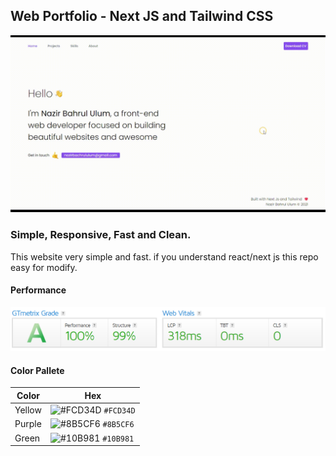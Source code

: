 ## Web Portfolio - Next JS and Tailwind CSS
![Demo](/public/demo/demo.gif)

### Simple, Responsive, Fast and Clean.
This website very simple and fast. if you understand react/next js this repo easy for modify.

#### Performance
![GTMetrix](/public/demo/gmetrix.png)

#### Color Pallete
  Color |  Hex 
--------|--------
Yellow  | ![#FCD34D](https://via.placeholder.com/15/FCD34D/000000?text=+) `#FCD34D`
Purple  | ![#8B5CF6](https://via.placeholder.com/15/8B5CF6/000000?text=+) `#8B5CF6`
Green   | ![#10B981](https://via.placeholder.com/15/10B981/000000?text=+) `#10B981`